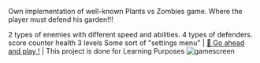 Own implementation of well-known Plants vs Zombies game. Where the player must defend his garden!!!

2 types of enemies with different speed and abilities.
4 types of defenders.
score counter
health
3 levels
Some sort of "settings menu"
| [:rocket: Go ahead and play !](https://simmer.io/@bladerunner40k/spaceshoootah) |
This project is done for Learning Purposes
![gamescreen](https://user-images.githubusercontent.com/45365067/83403274-07c56e00-a411-11ea-9216-fb7a70272df9.png)
